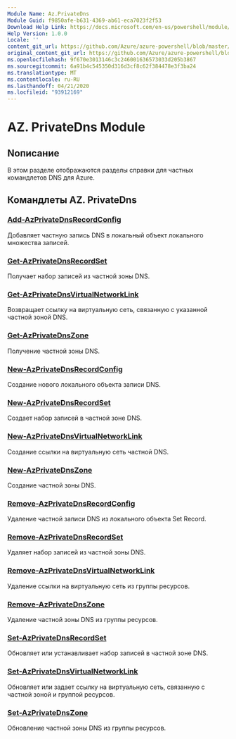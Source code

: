 ```yaml
---
Module Name: Az.PrivateDns
Module Guid: f9850afe-b631-4369-ab61-eca7023f2f53
Download Help Link: https://docs.microsoft.com/en-us/powershell/module/az.privatedns
Help Version: 1.0.0
Locale: ''
content_git_url: https://github.com/Azure/azure-powershell/blob/master/src/PrivateDns/PrivateDns/help/Az.PrivateDNS.md
original_content_git_url: https://github.com/Azure/azure-powershell/blob/master/src/PrivateDns/PrivateDns/help/Az.PrivateDNS.md
ms.openlocfilehash: 9f670e3013146c3c246001636573033d205b3867
ms.sourcegitcommit: 6a91b4c545350d316d3cf8c62f384478e3f3ba24
ms.translationtype: MT
ms.contentlocale: ru-RU
ms.lasthandoff: 04/21/2020
ms.locfileid: "93912169"
---
```

# AZ. PrivateDns Module
## Nописание
В этом разделе отображаются разделы справки для частных командлетов DNS для Azure.

## Командлеты AZ. PrivateDns
### [Add-AzPrivateDnsRecordConfig](Add-AzPrivateDnsRecordConfig.md)
Добавляет частную запись DNS в локальный объект локального множества записей.

### [Get-AzPrivateDnsRecordSet](Get-AzPrivateDnsRecordSet.md)
Получает набор записей из частной зоны DNS.

### [Get-AzPrivateDnsVirtualNetworkLink](Get-AzPrivateDnsVirtualNetworkLink.md)
Возвращает ссылку на виртуальную сеть, связанную с указанной частной зоной DNS.

### [Get-AzPrivateDnsZone](Get-AzPrivateDnsZone.md)
Получение частной зоны DNS.

### [New-AzPrivateDnsRecordConfig](New-AzPrivateDnsRecordConfig.md)
Создание нового локального объекта записи DNS.

### [New-AzPrivateDnsRecordSet](New-AzPrivateDnsRecordSet.md)
Создает набор записей в частной зоне DNS.

### [New-AzPrivateDnsVirtualNetworkLink](New-AzPrivateDnsVirtualNetworkLink.md)
Создание ссылки на виртуальную сеть частной DNS.

### [New-AzPrivateDnsZone](New-AzPrivateDnsZone.md)
Создание частной зоны DNS.

### [Remove-AzPrivateDnsRecordConfig](Remove-AzPrivateDnsRecordConfig.md)
Удаление частной записи DNS из локального объекта Set Record.

### [Remove-AzPrivateDnsRecordSet](Remove-AzPrivateDnsRecordSet.md)
Удаляет набор записей из частной зоны DNS.

### [Remove-AzPrivateDnsVirtualNetworkLink](Remove-AzPrivateDnsVirtualNetworkLink.md)
Удаление ссылки на виртуальную сеть из группы ресурсов.

### [Remove-AzPrivateDnsZone](Remove-AzPrivateDnsZone.md)
Удаление частной зоны DNS из группы ресурсов.

### [Set-AzPrivateDnsRecordSet](Set-AzPrivateDnsRecordSet.md)
Обновляет или устанавливает набор записей в частной зоне DNS.

### [Set-AzPrivateDnsVirtualNetworkLink](Set-AzPrivateDnsVirtualNetworkLink.md)
Обновляет или задает ссылку на виртуальную сеть, связанную с частной зоной и группой ресурсов.

### [Set-AzPrivateDnsZone](Set-AzPrivateDnsZone.md)
Обновление частной зоны DNS из группы ресурсов.

